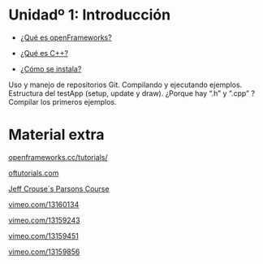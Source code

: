 # Unidadº 1: Introducción


- [¿Qué es openFrameworks?](https://github.com/patriciogonzalezvivo/cursoOF/blob/master/unidad1/Cap_1_Que_es_oF.md)

- [¿Qué es C++?](https://github.com/patriciogonzalezvivo/cursoOF/blob/master/unidad1/Cap_2_Que_es_cpp.md)

- [¿Cómo se instala?](https://github.com/patriciogonzalezvivo/cursoOF/blob/master/unidad1/Cap_3_Instalacion.md)


Uso y manejo de repositorios Git. Compilando y ejecutando ejemplos. Estructura del testApp (setup, update y draw). ¿Porque hay “.h” y “.cpp” ? Compilar los primeros ejemplos.

# Material extra

[openframeworks.cc/tutorials/](http://www.openframeworks.cc/tutorials/)

[oftutorials.com](http://oftutorials.com/)


[Jeff Crouse´s Parsons Course](https://github.com/jefftimesten/CodeForArt)


[vimeo.com/13160134](http://vimeo.com/13160134)

[vimeo.com/13159243](http://vimeo.com/13159243)


[vimeo.com/13159451](http://vimeo.com/13159451)

[vimeo.com/13159856](http://vimeo.com/13159856)


